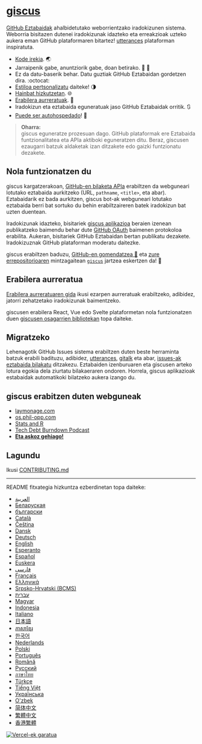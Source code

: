 # [giscus][giscus]

[GitHub Eztabaidak][discussions] ahalbidetutako weborrientzako iradokizunen sistema.
Weborria bisitazen dutenei iradokizunak idazteko eta erreakzioak uzteko aukera eman GitHub plataformaren bitartez! [utterances][utterances] plataforman inspiratuta.

- [Kode irekia][repo]. 🌏
- Jarraipenik gabe, anuntziorik gabe, doan betirako. 📡 🚫
- Ez da datu-baserik behar. Datu guztiak GitHub Eztabaidan gordetzen dira. :octocat:
- [Estiloa pertsonalizatu][creating-custom-themes] daiteke! 🌗
- [Hainbat hizkutzetan][multiple-languages]. 🌐
- [Erabilera aurreratuak][advanced-usage]. 🔧
- Iradokizun eta eztabaida eguneratuak jaso GitHub Eztabaidak orritik. 🔃
- [Puede ser autohospedado][self-hosting]! 🤳

> **Oharra:**\
> giscus eguneratze prozesuan dago.
> GitHub plataformak ere Eztabaida funtzionalitatea eta APIa aktiboki eguneratzen ditu.
> Beraz, giscusen ezaugarri batzuk aldaketak izan ditzakete edo gaizki funtzionatu dezakete.

## Nola funtzionatzen du

giscus kargatzerakoan, [GitHub-en bilaketa APIa][search-api] erabiltzen da webguneari lotutako eztabaida aurkitzeko (URL, `pathname`, `<title>`, eta abar).
Eztabaidarik ez bada aurkitzen, giscus bot-ak webguneari lotutako eztabaida berri bat sortuko du behin erabiltzaireren batek iradokizun bat uzten duentean.

Iradokizunak idazteko, bisitariek [giscus aplikazioa][giscus-app] beraien izenean publikatzeko baimendu behar dute [GitHub OAuth][authorization] baimenen protokoloa erabilita.
Aukeran, bisitariek GitHub Eztabaidan bertan publikatu dezakete.
Iradokizuznak GitHub plataforman moderatu daitezke.

[giscus]: https://giscus-new.vercel.app/es
[discussions]: https://docs.github.com/en/discussions
[utterances]: https://github.com/utterance/utterances
[repo]: https://github.com/automationxpert/giscus
[advanced-usage]: https://github.com/automationxpert/giscus/blob/main/ADVANCED-USAGE.md
[creating-custom-themes]: https://github.com/automationxpert/giscus/blob/main/ADVANCED-USAGE.md#data-theme
[multiple-languages]: https://github.com/automationxpert/giscus/blob/main/CONTRIBUTING.md#adding-localizations
[self-hosting]: https://github.com/automationxpert/giscus/blob/main/SELF-HOSTING.md
[search-api]: https://docs.github.com/en/graphql/guides/using-the-graphql-api-for-discussions#search
[giscus-app]: https://github.com/apps/giscus-new
[authorization]: https://docs.github.com/en/developers/apps/identifying-and-authorizing-users-for-github-apps

<!-- configuration -->

giscus erabiltzen baduzu, [GitHub-en gomendatzea 🌟][repo] eta [zure errepositorioaren][topic-howto] mintzagaitean [`giscus`][giscus-topic] jartzea eskertzen da! 🎉

## Erabilera aurreratua

[Erabilera aurreratuaren gida][advanced-usage] ikusi ezarpen aurreratuak erabiltzeko, adibidez, jatorri zehatzetako iradokizunak baimentzeko.

giscusen erabilera React, Vue edo Svelte plataformetan nola funtzionatzen duen [giscusen osagarrien bibliotekan][giscus-component] topa daiteke.

## Migratzeko

Lehenagotik GitHub Issues sistema erabiltzen duten beste herraminta batzuk erabili badituzu, adibidez, [utterances][utterances], [gitalk][gitalk] eta abar, [issues-ak eztabaida bilakatu][convert] ditzakezu.
Eztabaiden izenburuaren eta giscusen arteko lotura egokia dela ziurtatu bilakaeraren ondoren.
Horrela, giscus aplikazioak estabaidak automatikoki bilatzeko aukera izango du.

## giscus erabitzen duten webguneak

- [laymonage.com][laymonage-website]
- [os.phil-opp.com][os-phil-opp]
- [Stats and R][statsandr]
- [Tech Debt Burndown Podcast][techdebtburndown]
- [**Eta askoz gehiago!**][giscus-topic]

## Lagundu

Ikusi [CONTRIBUTING.md][contributing]

[giscus-component]: https://github.com/automationxpert/giscus-component
[repo]: https://github.com/automationxpert/giscus
[giscus-topic]: https://github.com/topics/giscus
[topic-howto]: https://docs.github.com/en/github/administering-a-repository/classifying-your-repository-with-topics
[advanced-usage]: https://github.com/automationxpert/giscus/blob/main/ADVANCED-USAGE.md
[utterances]: https://github.com/utterance/utterances
[gitalk]: https://github.com/gitalk/gitalk
[convert]: https://docs.github.com/en/discussions/managing-discussions-for-your-community/moderating-discussions#converting-an-issue-to-a-discussion
[laymonage-website]: https://laymonage.com/posts/giscus
[os-phil-opp]: https://os.phil-opp.com
[statsandr]: https://statsandr.com
[techdebtburndown]: https://techdebtburndown.com
[contributing]: https://github.com/automationxpert/giscus/blob/main/CONTRIBUTING.md

<!-- end -->

---

README fitxategia hizkuntza ezberdinetan topa daiteke:

- [&lrm;العربية](README.ar.md)
- [Беларуская](README.be.md)
- [български](README.bg.md)
- [Català](README.ca.md)
- [Čeština](README.cs.md)
- [Dansk](README.da.md)
- [Deutsch](README.de.md)
- [English](README.md)
- [Esperanto](README.eo.md)
- [Español](README.es.md)
- [Euskera](README.eu.md)
- [فارسی](README.fa.md)
- [Français](README.fr.md)
- [Ελληνικά](README.gr.md)
- [Srpsko-Hrvatski (BCMS)](README.hbs.md)
- [עברית](README.he.md)
- [Magyar](README.hu.md)
- [Indonesia](README.id.md)
- [Italiano](README.it.md)
- [日本語](README.ja.md)
- [ភាសាខ្មែរ](README.kh.md)
- [한국어](README.ko.md)
- [Nederlands](README.nl.md)
- [Polski](README.pl.md)
- [Português](README.pt.md)
- [Română](README.ro.md)
- [Русский](README.ru.md)
- [ภาษาไทย](README.th.md)
- [Türkçe](README.tr.md)
- [Tiếng Việt](README.vi.md)
- [Українська](README.uk.md)
- [O'zbek](README.uz.md)
- [简体中文](README.zh-CN.md)
- [繁體中文](README.zh-TW.md)
- [香港繁體](README.zh-HK.md)

[![Vercel-ek garatua](public/powered-by-vercel.svg)][vercel]

[vercel]: https://vercel.com/?utm_source=giscus&utm_campaign=oss
